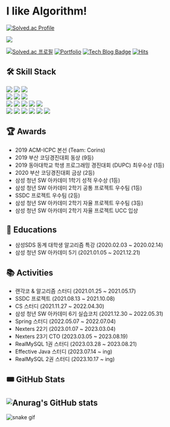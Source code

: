 #  I like Algorithm!
[![Solved.ac Profile](http://mazassumnida.wtf/api/v2/generate_badge?boj=emoney96)](https://solved.ac/emoney96/)

<img src="https://api.opgc.me/githubs/users/emost22/tag/?theme=dracula" />

[![Solved.ac 프로필](http://mazassumnida.wtf/api/mini/generate_badge?boj=emoney96)](https://solved.ac/emoney96) [![Portfolio](https://img.shields.io/badge/Portfolio-grey?style=flat-square&logo=About.me&link=https://whyes.notion.site/0922d714c68e40fcb7f63dc5524b1fb7)](https://whyes.notion.site/0922d714c68e40fcb7f63dc5524b1fb7) [![Tech Blog Badge](http://img.shields.io/badge/Tistory-yellow?style=flat-square&logo=TVTime&link=https://emoney96.tistory.com/&target=_blink)](https://emoney96.tistory.com/) [![Hits](https://hits.seeyoufarm.com/api/count/incr/badge.svg?url=https%3A%2F%2Fgithub.com%2Femost22&count_bg=%2379C83D&title_bg=%23555555&icon=&icon_color=%23E7E7E7&title=hits&edge_flat=false)](https://hits.seeyoufarm.com)

## 🛠 Skill Stack
<img src="https://img.shields.io/badge/java-007396?style=flat-square&logo=java&logoColor=white"/></img> <img src="https://img.shields.io/badge/C++-00599C?style=flat-square&logo=Cplusplus&logoColor=white"/></img> <img src="https://img.shields.io/badge/C-A8B9CC?style=flat-square&logo=C&logoColor=white"/></img><br/>
<img src="https://img.shields.io/badge/Spring-6DB33F?style=flat-square&logo=Spring&logoColor=white"/></img> <img src="https://img.shields.io/badge/Spring Boot-6DB33F?style=flat-square&logo=SpringBoot&logoColor=white"/></img> <img src="https://img.shields.io/badge/MySQL-4479A1?style=flat-square&logo=MySQL&logoColor=white"/></img><br/>
<img src="https://img.shields.io/badge/GitHub-181717?style=flat-square&logo=GitHub&logoColor=white"/></img> <img src="https://img.shields.io/badge/GitLab-FCA121?style=flat-square&logo=GitLab&logoColor=white"/></img> <img src="https://img.shields.io/badge/Jira Software-0052CC?style=flat-square&logo=Jira Software&logoColor=blue"/></img> <img src="https://img.shields.io/badge/Slack-4A154B?style=flat-square&logo=Slack&logoColor=white"/></img> <img src="https://img.shields.io/badge/Notion-000000?style=flat-square&logo=Notion&logoColor=white"/></img><br/>
<img src="https://img.shields.io/badge/AWS-232F3E?style=flat-square&logo=Amazon AWS&logoColor=white"/></img> <img src="https://img.shields.io/badge/EC2-FF9900?style=flat-square&logo=Amazon EC2&logoColor=white"/></img> <img src="https://img.shields.io/badge/Docker-2496ED?style=flat-square&logo=Docker&logoColor=white"/></img> <img src="https://img.shields.io/badge/S3-569A31?style=flat-square&logo=Amazon S3&logoColor=white"/></img> <img src="https://img.shields.io/badge/CloudFront-965EF4?style=flat-square&logo=CloudFront&logoColor=white"/></img> <img src="https://img.shields.io/badge/GitHub Actions-2088FF?style=flat-square&logo=GitHub Actions&logoColor=white"/></img>

## 🏆 Awards
+ 2019 ACM-ICPC 본선 (Team: Corins)
+ 2019 부산 코딩경진대회 동상 (9등)
+ 2019 동아대학교 학생 프로그래밍 경진대회 (DUPC) 최우수상 (1등)
+ 2020 부산 코딩경진대회 금상 (2등)
+ 삼성 청년 SW 아카데미 1학기 성적 우수상 (1등)
+ 삼성 청년 SW 아카데미 2학기 공통 프로젝트 우수팀 (1등)
+ SSDC 프로젝트 우수팀 (2등)
+ 삼성 청년 SW 아카데미 2학기 자율 프로젝트 우수팀 (3등)
+ 삼성 청년 SW 아카데미 2학기 자율 프로젝트 UCC 입상

## 📖 Educations
+ 삼성SDS 동계 대학생 알고리즘 특강 (2020.02.03 ~ 2020.02.14)
+ 삼성 청년 SW 아카데미 5기 (2021.01.05 ~ 2021.12.21)

## 📚 Activities
+ 랜각코 & 알고리즘 스터디 (2021.01.25 ~ 2021.05.17)
+ SSDC 프로젝트 (2021.08.13 ~ 2021.10.08)
+ CS 스터디 (2021.11.27 ~ 2022.04.30)
+ 삼성 청년 SW 아카데미 6기 실습코치 (2021.12.30 ~ 2022.05.31)
+ Spring 스터디 (2022.05.07 ~ 2022.07.04)
+ Nexters 22기 (2023.01.07 ~ 2023.03.04)
+ Nexters 23기 CTO (2023.03.05 ~ 2023.08.19)
+ RealMySQL 1권 스터디 (2023.03.28 ~ 2023.08.21)
+ Effective Java 스터디 (2023.07.14 ~ ing)
+ RealMySQL 2권 스터디 (2023.10.17 ~ ing)

## 🎟 GitHub Stats
![Anurag's GitHub stats](https://github-readme-stats.vercel.app/api?username=emost22&show_icons=true&theme=dark)
---
![snake gif](https://github.com/emost22/emost22/blob/output/github-contribution-grid-snake.svg)

<!--
**emost22/emost22** is a ✨ _special_ ✨ repository because its `README.md` (this file) appears on your GitHub profile.

Here are some ideas to get you started:

- 🔭 I’m currently working on ...
- 🌱 I’m currently learning ...
- 👯 I’m looking to collaborate on ...
- 🤔 I’m looking for help with ...
- 💬 Ask me about ...
- 📫 How to reach me: ...
- 😄 Pronouns: ...
- ⚡ Fun fact: ...
-->
